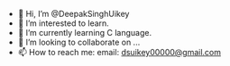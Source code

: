 - 👋 Hi, I’m @DeepakSinghUikey
- 👀 I’m interested to learn.
- 🌱 I’m currently learning C language.
- 💞️ I’m looking to collaborate on ...
- 📫 How to reach me: email: dsuikey00000@gmail.com

<!---
DeepakSinghUikey/DeepakSinghUikey is a ✨ special ✨ repository because its `README.md` (this file) appears on your GitHub profile.
You can click the Preview link to take a look at your changes.
--->
